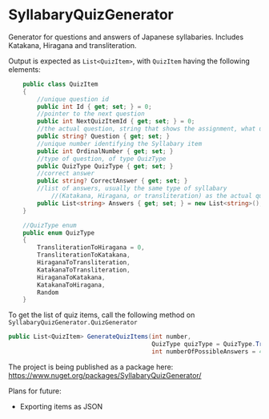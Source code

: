 # SyllabaryQuizGenerator
Generator for questions and answers of Japanese syllabaries. Includes Katakana, Hiragana and transliteration. 

Output is expected as `List<QuizItem>`, with `QuizItem` having the following elements:

```C#
    public class QuizItem
    {
        //unique question id
        public int Id { get; set; } = 0;
        //pointer to the next question
        public int NextQuizItemId { get; set; } = 0;
        //the actual question, string that shows the assignment, what user has to answer correctly
        public string? Question { get; set; }
        //unique number identifying the Syllabary item
        public int OrdinalNumber { get; set; }
        //type of question, of type QuizType
        public QuizType QuizType { get; set; } 
        //correct answer
        public string? CorrectAnswer { get; set; } 
        //list of answers, usually the same type of syllabary
            //(Katakana, Hiragana, or transliteration) as the actual question
        public List<string> Answers { get; set; } = new List<string>();
    }

    //QuizType enum
    public enum QuizType
    {
        TransliterationToHiragana = 0,
        TransliterationToKatakana,
        HiraganaToTransliteration,
        KatakanaToTransliteration,
        HiraganaToKatakana,
        KatakanaToHiragana,
        Random
    }
```

To get the list of quiz items, call the following method on `SyllabaryQuizGenerator.QuizGenerator`

```C#
public List<QuizItem> GenerateQuizItems(int number,
                                        QuizType quizType = QuizType.TransliterationToKatakana,
                                        int numberOfPossibleAnswers = 4)
```

The project is being published as a package here: https://www.nuget.org/packages/SyllabaryQuizGenerator/

Plans for future:
- Exporting items as JSON
